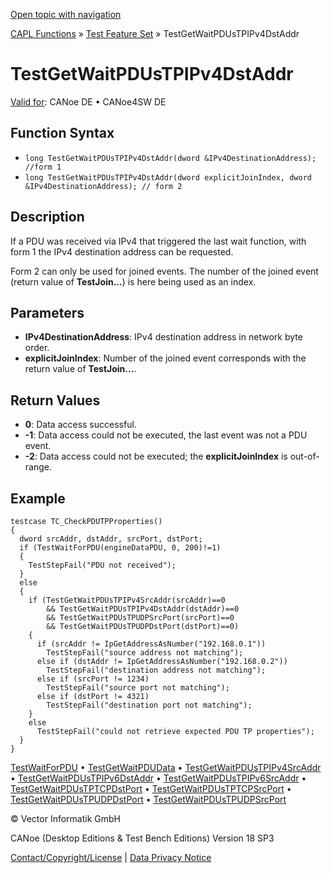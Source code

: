 [Open topic with navigation](../../../../../CANoeDEFamily.htm#Topics/CAPLFunctions/Test/Functions/CAPLfunctionTestGetWaitPDUsTPIPv4DstAddr.md)

[CAPL Functions](../../CAPLfunctions.md) » [Test Feature Set](../CAPLfunctionsTFSOverview.md) » TestGetWaitPDUsTPIPv4DstAddr

# TestGetWaitPDUsTPIPv4DstAddr

[Valid for](../../../Shared/FeatureAvailability.md): CANoe DE • CANoe4SW DE

## Function Syntax

- `long TestGetWaitPDUsTPIPv4DstAddr(dword &IPv4DestinationAddress); //form 1`
- `long TestGetWaitPDUsTPIPv4DstAddr(dword explicitJoinIndex, dword &IPv4DestinationAddress); // form 2`

## Description

If a PDU was received via IPv4 that triggered the last wait function, with form 1 the IPv4 destination address can be requested.

Form 2 can only be used for joined events. The number of the joined event (return value of **TestJoin...**) is here being used as an index.

## Parameters

- **IPv4DestinationAddress**: IPv4 destination address in network byte order.
- **explicitJoinIndex**: Number of the joined event corresponds with the return value of **TestJoin...**.

## Return Values

- **0**: Data access successful.
- **-1**: Data access could not be executed, the last event was not a PDU event.
- **-2**: Data access could not be executed; the **explicitJoinIndex** is out-of-range.

## Example

```plaintext
testcase TC_CheckPDUTPProperties()
{
  dword srcAddr, dstAddr, srcPort, dstPort;
  if (TestWaitForPDU(engineDataPDU, 0, 200)!=1)
  {
    TestStepFail("PDU not received");
  }
  else
  {
    if (TestGetWaitPDUsTPIPv4SrcAddr(srcAddr)==0
        && TestGetWaitPDUsTPIPv4DstAddr(dstAddr)==0
        && TestGetWaitPDUsTPUDPSrcPort(srcPort)==0
        && TestGetWaitPDUsTPUDPDstPort(dstPort)==0)
    {
      if (srcAddr != IpGetAddressAsNumber("192.168.0.1"))
        TestStepFail("source address not matching");
      else if (dstAddr != IpGetAddressAsNumber("192.168.0.2"))
        TestStepFail("destination address not matching");
      else if (srcPort != 1234)
        TestStepFail("source port not matching");
      else if (dstPort != 4321)
        TestStepFail("destination port not matching");
    }
    else
      TestStepFail("could not retrieve expected PDU TP properties");
  }
}
```

[TestWaitForPDU](CAPLfunctionTestWaitForPDU.md) • [TestGetWaitPDUData](CAPLfunctionTestGetWaitPDUData.md) • [TestGetWaitPDUsTPIPv4SrcAddr](CAPLfunctionTestGetWaitPDUsTPIPv4SrcAddr.md) • [TestGetWaitPDUsTPIPv6DstAddr](CAPLfunctionTestGetWaitPDUsTPIPv6DstAddr.md) • [TestGetWaitPDUsTPIPv6SrcAddr](CAPLfunctionTestGetWaitPDUsTPIPv6SrcAddr.md) • [TestGetWaitPDUsTPTCPDstPort](CAPLfunctionTestGetWaitPDUsTPTCPDstPort.md) • [TestGetWaitPDUsTPTCPSrcPort](CAPLfunctionTestGetWaitPDUsTPTCPSrcPort.md) • [TestGetWaitPDUsTPUDPDstPort](CAPLfunctionTestGetWaitPDUsTPUDPDstPort.md) • [TestGetWaitPDUsTPUDPSrcPort](CAPLfunctionTestGetWaitPDUsTPUDPSrcPort.md)

© Vector Informatik GmbH

CANoe (Desktop Editions & Test Bench Editions) Version 18 SP3

[Contact/Copyright/License](../../../Shared/ContactCopyrightLicense.md) | [Data Privacy Notice](https://www.vector.com/int/en/company/get-info/privacy-policy/)
